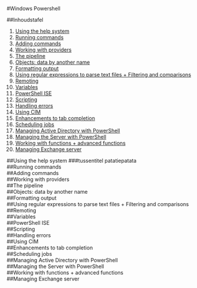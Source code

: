 #Windows Powershell

##Inhoudstafel
1. [Using the help system](#1)
2. [Running commands](#2)
3. [Adding commands](#3)
4. [Working with providers](#4)
5. [The pipeline](#5)
6. [Objects: data by another name](#6)
7. [Formatting output](#7)
8. [Using regular expressions to parse text files + Filtering and comparisons](#8)
9. [Remoting](#9)
10. [Variables](#10)
11. [PowerShell ISE](#11)
12. [Scripting](#12)
13. [Handling errors](#13)
14. [Using CIM](#14)
15. [Enhancements to tab completion](#15)
16. [Scheduling jobs](#16)
17. [Managing Active Directory with PowerShell](#17)
18. [Managing the Server with PowerShell](#18)
19. [Working with functions + advanced functions](#19)
20. [Managing Exchange server](#20)

<div id='1'/>
##Using the help system
###tussentitel
patatiepatata

<div id='2'/>
##Running commands

<div id='3'/>
##Adding commands

<div id='4'/>
##Working with providers

<div id='5'/>
##The pipeline

<div id='6'/>
##Objects: data by another name

<div id='7'/>
##Formatting output

<div id='8'/>
##Using regular expressions to parse text files + Filtering and comparisons

<div id='9'/>
##Remoting

<div id='10'/>
##Variables

<div id='11'/>
##PowerShell ISE

<div id='12'/>
##Scripting

<div id='13'/>
##Handling errors

<div id='14'/>
##Using CIM

<div id='15'/>
##Enhancements to tab completion

<div id='16'/>
##Scheduling jobs

<div id='17'/>
##Managing Active Directory with PowerShell

<div id='18'/>
##Managing the Server with PowerShell

<div id='19'/>
##Working with functions + advanced functions

<div id='20'/>
##Managing Exchange server







